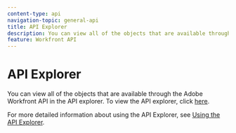 ```yaml
---
content-type: api
navigation-topic: general-api
title: API Explorer
description: You can view all of the objects that are available through the Adobe Workfront API in the API explorer. To view the API explorer, click here.
feature: Workfront API
---
```


# API Explorer

You can view all of the objects that are available through the Adobe Workfront API in the API explorer. To view the API explorer, click [here](https://one.workfront.com/s/api-explorer).

For more detailed information about using the API Explorer, see [Using the API Explorer](../../wf-api/general/using-api-explorer.md).
